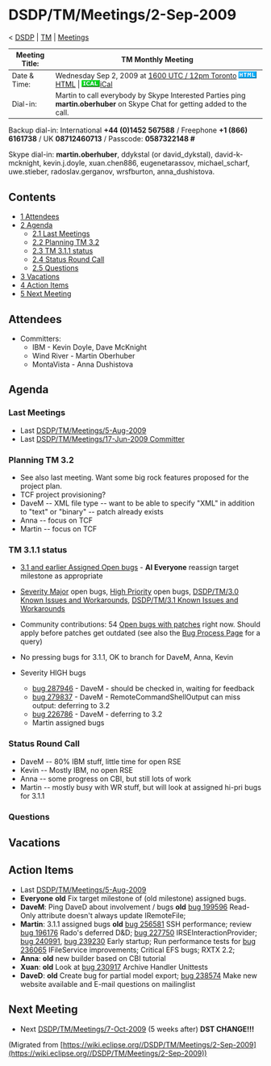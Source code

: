 

DSDP/TM/Meetings/2-Sep-2009
===========================

< [DSDP](https://wiki.eclipse.org/DSDP "DSDP")‎ | [TM](./TM "DSDP/TM")‎ | [Meetings](./Meetings "DSDP/TM/Meetings")

| Meeting Title: | **TM Monthly Meeting** |
| --- | --- |
| Date & Time: | Wednesday Sep 2, 2009 at [1600 UTC / 12pm Toronto](http://www.timeanddate.com/worldclock/fixedtime.html?month=9&day=2&year=2009&hour=16&min=00&sec=0&p1=0)   ![Html.gif](./images/Html.gif)[HTML](http://www.google.com/calendar/embed?src=vn70im36r00qeusu8nme50cils@group.calendar.google.com&ctz=Canada/Toronto) \| ![Ical.gif](./images/Ical.gif)[iCal](http://www.google.com/calendar/ical/vn70im36r00qeusu8nme50cils@group.calendar.google.com/public/basic.ics) |
| Dial-in: | Martin to call everybody by Skype   Interested Parties ping **martin.oberhuber** on Skype Chat for getting added to the call. |

Backup dial-in: International **+44 (0)1452 567588** / Freephone **+1 (866) 6161738** / UK **08712460713** / Passcode: **0587322148 #**

Skype dial-in: **martin.oberhuber**, ddykstal (or david\_dykstal), david-k-mcknight, kevin.j.doyle, xuan.chen886, eugenetarassov, michael\_scharf, uwe.stieber, radoslav.gerganov, wrsfburton, anna_dushistova.  

Contents
--------

*   [1 Attendees](#Attendees)
*   [2 Agenda](#Agenda)
    *   [2.1 Last Meetings](#Last-Meetings)
    *   [2.2 Planning TM 3.2](#Planning-TM-3.2)
    *   [2.3 TM 3.1.1 status](#TM-3.1.1-status)
    *   [2.4 Status Round Call](#Status-Round-Call)
    *   [2.5 Questions](#Questions)
*   [3 Vacations](#Vacations)
*   [4 Action Items](#Action-Items)
*   [5 Next Meeting](#Next-Meeting)

Attendees
---------

*   Committers:
    *   IBM - Kevin Doyle, Dave McKnight
    *   Wind River - Martin Oberhuber
    *   MontaVista - Anna Dushistova

Agenda
------

### Last Meetings

*   Last [DSDP/TM/Meetings/5-Aug-2009](./5-Aug-2009 "DSDP/TM/Meetings/5-Aug-2009")
*   Last [DSDP/TM/Meetings/17-Jun-2009 Committer](./Meetings/17-Jun-2009_Committer "DSDP/TM/Meetings/17-Jun-2009 Committer")

### Planning TM 3.2

*   See also last meeting. Want some big rock features proposed for the project plan.
*   TCF project provisioning?
*   DaveM -- XML file type -- want to be able to specify "XML" in addition to "text" or "binary" -- patch already exists
*   Anna -- focus on TCF
*   Martin -- focus on TCF

### TM 3.1.1 status

*   [3.1 and earlier Assigned Open bugs](https://bugs.eclipse.org/bugs/buglist.cgi?query_format=advanced&product=Target+Management&target_milestone=3.0&target_milestone=3.0.1&target_milestone=3.0.2&target_milestone=3.1+M2&target_milestone=3.1+M3&target_milestone=3.1+M4&target_milestone=3.1+M5&target_milestone=3.1+M6&target_milestone=3.1+M7&target_milestone=3.1+RC1&target_milestone=3.1+RC2&target_milestone=3.1+RC3&target_milestone=3.1+RC4&target_milestone=3.1&bug_status=UNCONFIRMED&bug_status=NEW&bug_status=ASSIGNED&bug_status=REOPENED&cmdtype=doit) \- **AI Everyone** reassign target milestone as appropriate
*   [Severity Major](https://bugs.eclipse.org/bugs/buglist.cgi?query_format=advanced&classification=DSDP&product=Target+Management&bug_status=UNCONFIRMED&bug_status=NEW&bug_status=ASSIGNED&bug_status=REOPENED&bug_severity=blocker&bug_severity=critical&bug_severity=major&cmdtype=doit) open bugs, [High Priority](https://bugs.eclipse.org/bugs/buglist.cgi?query_format=advanced&classification=DSDP&product=Target+Management&bug_status=UNCONFIRMED&bug_status=NEW&bug_status=ASSIGNED&bug_status=REOPENED&cmdtype=doit&field0-0-0=priority&type0-0-0=regexp&value0-0-0=P%5B12%5D&field0-0-1=bug_severity&type0-0-1=regexp&value0-0-1=blocker%7Ccritical%7Cmajor) open bugs, [DSDP/TM/3.0 Known Issues and Workarounds](./3.0_Known_Issues_and_Workarounds "DSDP/TM/3.0 Known Issues and Workarounds"), [DSDP/TM/3.1 Known Issues and Workarounds](./3.1_Known_Issues_and_Workarounds "DSDP/TM/3.1 Known Issues and Workarounds")
*   Community contributions: 54 [Open bugs with patches](https://bugs.eclipse.org/bugs/buglist.cgi?query_format=advanced&classification=DSDP&product=Target+Management&bug_status=UNCONFIRMED&bug_status=NEW&bug_status=ASSIGNED&bug_status=REOPENED&cmdtype=doit&field0-0-0=attachments.ispatch&type0-0-0=equals&value0-0-0=1) right now. Should apply before patches get outdated (see also the [Bug Process Page](https://www.eclipse.org/dsdp/tm/development/bug_process.php) for a query)

*   No pressing bugs for 3.1.1, OK to branch for DaveM, Anna, Kevin
*   Severity HIGH bugs
    *   [bug 287946](https://bugs.eclipse.org/bugs/show_bug.cgi?id=287946) \- DaveM - should be checked in, waiting for feedback
    *   [bug 279837](https://bugs.eclipse.org/bugs/show_bug.cgi?id=279837) \- DaveM - RemoteCommandShellOutput can miss output: deferring to 3.2
    *   [bug 226786](https://bugs.eclipse.org/bugs/show_bug.cgi?id=226786) \- DaveM - deferring to 3.2
    *   Martin assigned bugs

### Status Round Call

*   DaveM -- 80% IBM stuff, little time for open RSE
*   Kevin -- Mostly IBM, no open RSE
*   Anna -- some progress on CBI, but still lots of work
*   Martin -- mostly busy with WR stuff, but will look at assigned hi-pri bugs for 3.1.1

### Questions

Vacations
---------

Action Items
------------

*   Last [DSDP/TM/Meetings/5-Aug-2009](./5-Aug-2009 "DSDP/TM/Meetings/5-Aug-2009")
*   **Everyone** **old** Fix target milestone of (old milestone) assigned bugs.
*   **DaveM**: Ping DaveD about involvement / bugs **old** [bug 199596](https://bugs.eclipse.org/bugs/show_bug.cgi?id=199596) Read-Only attribute doesn't always update IRemoteFile;
*   **Martin**: 3.1.1 assigned bugs **old** [bug 256581](https://bugs.eclipse.org/bugs/show_bug.cgi?id=256581) SSH performance; review [bug 196176](https://bugs.eclipse.org/bugs/show_bug.cgi?id=196176) Rado's deferred D&D; [bug 227750](https://bugs.eclipse.org/bugs/show_bug.cgi?id=227750) IRSEInteractionProvider; [bug 240991](https://bugs.eclipse.org/bugs/show_bug.cgi?id=240991), [bug 239230](https://bugs.eclipse.org/bugs/show_bug.cgi?id=239230) Early startup; Run performance tests for [bug 236065](https://bugs.eclipse.org/bugs/show_bug.cgi?id=236065) IFileService improvements; Critical EFS bugs; RXTX 2.2;
*   **Anna**: **old** new builder based on CBI tutorial
*   **Xuan**: **old** Look at [bug 230917](https://bugs.eclipse.org/bugs/show_bug.cgi?id=230917) Archive Handler Unittests
*   **DaveD**: **old** Create bug for partial model export; [bug 238574](https://bugs.eclipse.org/bugs/show_bug.cgi?id=238574) Make new website available and E-mail questions on mailinglist

Next Meeting
------------

*   Next [DSDP/TM/Meetings/7-Oct-2009](./7-Oct-2009 "DSDP/TM/Meetings/7-Oct-2009") (5 weeks after) **DST CHANGE!!!**


(Migrated from [https://wiki.eclipse.org//DSDP/TM/Meetings/2-Sep-2009](https://wiki.eclipse.org//DSDP/TM/Meetings/2-Sep-2009))